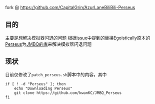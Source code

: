fork 自 https://github.com/CapitalGrin/AzurLaneBiliBili-Perseus
## 目的
主要是想解决模拟器闪退的问题
根据[issue](https://github.com/CapitalGrin/AzurLaneBiliBili-Perseus/issues/6#issuecomment-2368122043)中提到的替换Egoistically原本的[Perseus](https://github.com/Egoistically/Perseus)为[JMBQ的库](https://github.com/JMBQ/azurlane)来解决模拟器闪退问题

## 现状
目前仅修改了`patch_perseus.sh`脚本中的内容，其中
```shell
if [ ! -d "Perseus" ]; then
    echo "Downloading Perseus"
    git clone https://github.com/kwanKC/JMBQ_Perseus
fi
```
